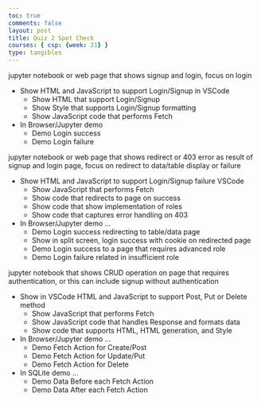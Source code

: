 ```yaml
---
toc: true
comments: false
layout: post
title: Quiz 2 Spot Check
courses: { csp: {week: 21} }
type: tangibles
---
```


jupyter notebook or web page that shows signup and login, focus on login

- Show HTML and JavaScript to support Login/Signup in VSCode
    - Show HTML that support Login/Signup
    - Show Style that supports Login/Signup formatting
    - Show JavaScript code that performs Fetch
- In Browser/Jupyter demo 
    - Demo Login success
    - Demo Login failure

jupyter notebook or web page that shows redirect or 403 error as result of signup and login page, focus on redirect to data/table display or failure

- Show HTML and JavaScript to support Login/Signup failure VSCode
    - Show JavaScript that performs Fetch
    - Show code that redirects to page on success
    - Show code that show implementation of roles
    - Show code that captures error handling on 403
- In Browser/Jupyter demo …
    - Demo Login success redirecting to table/data page
    - Show in split screen, login success with cookie on redirected page
    - Demo Login success to a page that requires advanced role
    - Demo Login failure related in insufficient role

jupyter notebook that shows CRUD operation on page that requires authentication, or this can include signup without authentication

- Show in VSCode HTML and JavaScript to support Post, Put or Delete method
    - Show JavaScript that performs Fetch
    - Show JavaScript code that handles Response and formats data
    - Show code that supports HTML, HTML generation, and Style
- In Browser/Jupyter demo …
    - Demo Fetch Action for Create/Post
    - Demo Fetch Action for Update/Put
    - Demo Fetch Action for Delete
- In SQLite demo …
    - Demo Data Before each Fetch Action
    - Demo Data After each Fetch Action